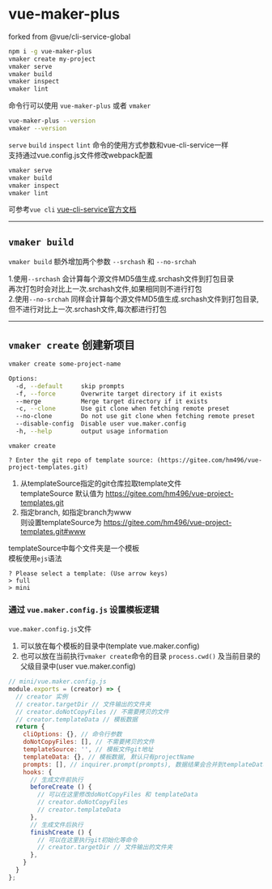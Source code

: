 # vue-maker-plus

forked from @vue/cli-service-global

```bash
npm i -g vue-maker-plus
vmaker create my-project
vmaker serve
vmaker build
vmaker inspect
vmaker lint
```

命令行可以使用 `vue-maker-plus` 或者 `vmaker`
```bash
vue-maker-plus --version
vmaker --version
```
`serve` `build` `inspect` `lint` 命令的使用方式参数和vue-cli-service一样  
支持通过vue.config.js文件修改webpack配置  
```bash
vmaker serve
vmaker build
vmaker inspect
vmaker lint
```   
可参考`vue cli` [vue-cli-service官方文档](https://cli.vuejs.org/zh/guide/cli-service.html)   

-----
## `vmaker build`
`vmaker build` 额外增加两个参数 `--srchash` 和 `--no-srchah`   

1.使用`--srchash` 会计算每个源文件MD5值生成.srchash文件到打包目录   
再次打包时会对比上一次.srchash文件,如果相同则不进行打包   
2.使用`--no-srchah` 同样会计算每个源文件MD5值生成.srchash文件到打包目录,   
但不进行对比上一次.srchash文件,每次都进行打包

-----
## `vmaker create` 创建新项目
```bash
vmaker create some-project-name

Options:
  -d, --default     skip prompts
  -f, --force       Overwrite target directory if it exists
  --merge           Merge target directory if it exists
  -c, --clone       Use git clone when fetching remote preset
  --no-clone        Do not use git clone when fetching remote preset
  --disable-config  Disable user vue.maker.config
  -h, --help        output usage information
```

`vmaker create`    
```
? Enter the git repo of template source: (https://gitee.com/hm496/vue-project-templates.git)
```
1. 从templateSource指定的git仓库拉取template文件    
templateSource 默认值为 https://gitee.com/hm496/vue-project-templates.git   
2. 指定branch, 如指定branch为www   
则设置templateSource为 https://gitee.com/hm496/vue-project-templates.git#www   

templateSource中每个文件夹是一个模板     
模板使用`ejs`语法     
```
? Please select a template: (Use arrow keys)
> full
> mini
```

### 通过 `vue.maker.config.js` 设置模板逻辑   
`vue.maker.config.js`文件   
1. 可以放在每个模板的目录中(template vue.maker.config)    
2. 也可以放在当前执行`vmaker create`命令的目录 `process.cwd()` 及当前目录的父级目录中(user vue.maker.config)      

```js
// mini/vue.maker.config.js
module.exports = (creator) => {
  // creator 实例
  // creator.targetDir // 文件输出的文件夹
  // creator.doNotCopyFiles // 不需要拷贝的文件
  // creator.templateData // 模板数据
  return {
    cliOptions: {}, // 命令行参数
    doNotCopyFiles: [], // 不需要拷贝的文件
    templateSource: '', // 模板文件git地址
    templateData: {}, // 模板数据, 默认只有projectName
    prompts: [], // inquirer.prompt(prompts), 数据结果会合并到templateData
    hooks: {
      // 生成文件前执行
      beforeCreate () {
        // 可以在这里修改doNotCopyFiles 和 templateData
        // creator.doNotCopyFiles
        // creator.templateData
      },
      // 生成文件后执行
      finishCreate () {
        // 可以在这里执行git初始化等命令
        // creator.targetDir // 文件输出的文件夹
      },
    }
  }
};
```

